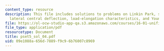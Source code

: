 ```yaml
---
content_type: resource
description: This file includes solutions to problems on Linkin Park, stagnation pressure,
  lateral central deflection, load-elongation characteristics, and Young's modulus.
file: https://ol-ocw-studio-app-qa.s3.amazonaws.com/courses/16-01-unified-engineering-i-ii-iii-iv-fall-2005-spring-2006/09e1088a656d7889f9c96b76007c8969_pset5_sol_04.pdf
file_type: application/pdf
resourcetype: Document
title: pset5_sol_04.pdf
uid: 09e1088a-656d-7889-f9c9-6b76007c8969
---
```

